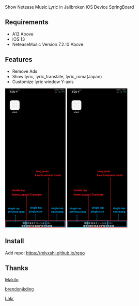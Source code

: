Show Netease Music Lyric in Jailbroken iOS Device SpringBoard

## Requirements
- A12 Above
- iOS 13 
- NeteaseMusic Version:7.2.10 Above

## Features
- Remove Ads
- Show lyric, lyric_translate, lyric_roma(Japan)
- Customize lyric window Y-axis

<img src="https://raw.githubusercontent.com/mlyxshi/repo/master/depictions/NeteaseLyric/pic/pic1.png" alt="3" width="200"/>
<img src="https://raw.githubusercontent.com/mlyxshi/repo/master/depictions/NeteaseLyric/pic/pic1.png" alt="3" width="200"/>

## Install
Add repo: https://mlyxshi.github.io/repo

## Thanks
[Makito](https://keep.moe/2019/05/16/netease-now-playing-lldb/)

[brendonjkding](https://github.com/brendonjkding/QQMusicDesktopLyrics)

[Lakr](https://lab.qaq.wiki/Lakr233/ilrcoverlay)